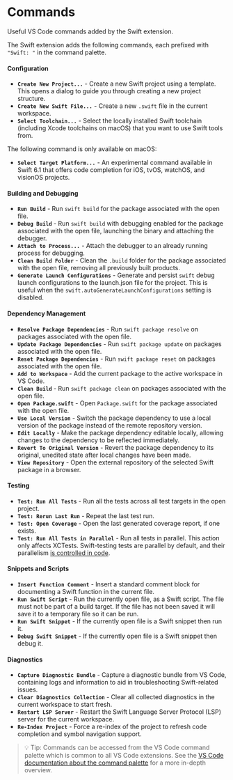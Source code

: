 # Commands

Useful VS Code commands added by the Swift extension.


The Swift extension adds the following commands, each prefixed with `"Swift: "` in the command palette.

#### Configuration

- **`Create New Project...`** - Create a new Swift project using a template. This opens a dialog to guide you through creating a new project structure.
- **`Create New Swift File...`** - Create a new `.swift` file in the current workspace.
- **`Select Toolchain...`** - Select the locally installed Swift toolchain (including Xcode toolchains on macOS) that you want to use Swift tools from.

The following command is only available on macOS:

- **`Select Target Platform...`** - An experimental command available in Swift 6.1 that offers code completion for iOS, tvOS, watchOS, and visionOS projects.

#### Building and Debugging

- **`Run Build`** - Run `swift build` for the package associated with the open file.
- **`Debug Build`** - Run `swift build` with debugging enabled for the package associated with the open file, launching the binary and attaching the debugger.
- **`Attach to Process...`** - Attach the debugger to an already running process for debugging.
- **`Clean Build Folder`** - Clean the `.build` folder for the package associated with the open file, removing all previously built products.
- **`Generate Launch Configurations`** - Generate and persist `swift` debug launch configurations to the launch.json file for the project. This is useful when the `swift.autoGenerateLaunchConfigurations` setting is disabled.

#### Dependency Management

- **`Resolve Package Dependencies`** - Run `swift package resolve` on packages associated with the open file.
- **`Update Package Dependencies`** - Run `swift package update` on packages associated with the open file.
- **`Reset Package Dependencies`** - Run `swift package reset` on packages associated with the open file.
- **`Add to Workspace`** - Add the current package to the active workspace in VS Code.
- **`Clean Build`** - Run `swift package clean` on packages associated with the open file.
- **`Open Package.swift`** - Open `Package.swift` for the package associated with the open file.
- **`Use Local Version`** - Switch the package dependency to use a local version of the package instead of the remote repository version.
- **`Edit Locally`** - Make the package dependency editable locally, allowing changes to the dependency to be reflected immediately.
- **`Revert To Original Version`** - Revert the package dependency to its original, unedited state after local changes have been made.
- **`View Repository`** - Open the external repository of the selected Swift package in a browser.

#### Testing

- **`Test: Run All Tests`** - Run all the tests across all test targets in the open project.
- **`Test: Rerun Last Run`** - Repeat the last test run.
- **`Test: Open Coverage`** - Open the last generated coverage report, if one exists.
- **`Test: Run All Tests in Parallel`** - Run all tests in parallel. This action only affects XCTests. Swift-testing tests are parallel by default, and their parallelism [is controlled in code](https://developer.apple.com/documentation/testing/parallelization).

#### Snippets and Scripts

- **`Insert Function Comment`** - Insert a standard comment block for documenting a Swift function in the current file.
- **`Run Swift Script`** - Run the currently open file, as a Swift script. The file must not be part of a build target. If the file has not been saved it will save it to a temporary file so it can be run.
- **`Run Swift Snippet`** - If the currently open file is a Swift snippet then run it.
- **`Debug Swift Snippet`** - If the currently open file is a Swift snippet then debug it.

#### Diagnostics

- **`Capture Diagnostic Bundle`** - Capture a diagnostic bundle from VS Code, containing logs and information to aid in troubleshooting Swift-related issues.
- **`Clear Diagnostics Collection`** - Clear all collected diagnostics in the current workspace to start fresh.
- **`Restart LSP Server`** - Restart the Swift Language Server Protocol (LSP) server for the current workspace.
- **`Re-Index Project`** - Force a re-index of the project to refresh code completion and symbol navigation support.

> 💡 Tip: Commands can be accessed from the VS Code command palette which is common to all VS Code extensions. See the [VS Code documentation about the command palette](https://code.visualstudio.com/docs/getstarted/userinterface#_command-palette) for a more in-depth overview.